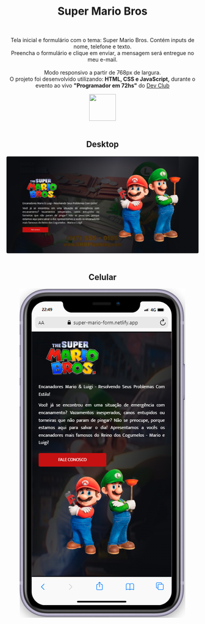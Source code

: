 <h1 align=center>Super Mario Bros</h1>
<br>
<p align=center>Tela inicial e formulário com o tema: Super Mario Bros. Contém inputs de nome, telefone e texto.
  <br> Preencha o formulário e clique em enviar, a mensagem será entregue no meu e-mail.<br><br> 
  Modo responsivo a partir de 768px de largura.
  <br>
  O projeto foi desenvolvido utilizando: <b>HTML, CSS e JavaScript,</b> durante o evento ao vivo <b>"Programador em 72hs"</b> do <a href="https://rodolfomori.com.br/devclub/" target="_blank">Dev Club</a></p>
<div align=center>
  <a href="https://rodolfomori.com.br/devclub/">
    <img width=70px height=70px src="https://rodolfomori.com.br/wp-content/webp-express/webp-images/uploads/elementor/thumbs/LOGO_1-pl6s0w83bob17fyv2myc9hccfjkrd6md916y3lfbcg.png.webp">
  </a>
</div>
<br>

<div align=center>
  <h2>Desktop</h2>
    <img src="https://raw.githubusercontent.com/RuthLopesDiniz/Site_Super_Mario/c6a6ac469b6d5fc0d9ab48e1fa693721a6169a2c/assets/desktop.PNG">
    <br><br>
  <div align=center>
  <h2>Celular</h2>
    <img src="https://github.com/RuthLopesDiniz/Site_Super_Mario/blob/main/assets/telaCelular.PNG?raw=true">
   
